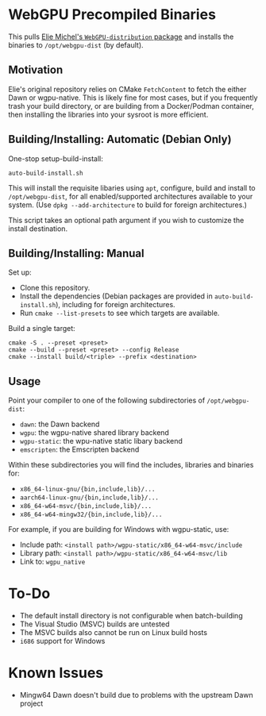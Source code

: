 # WebGPU Precompiled Binaries

This pulls [Elie Michel's `WebGPU-distribution` package](https://github.com/eliemichel/WebGPU-distribution) and installs the binaries to `/opt/webgpu-dist` (by default).

## Motivation

Elie's original repository relies on CMake `FetchContent` to fetch the either Dawn or wgpu-native. This is likely fine for most cases, but if you frequently trash your build directory, or are building from a Docker/Podman container, then installing the libraries into your sysroot is more efficient.

## Building/Installing: Automatic (Debian Only)

One-stop setup-build-install:

```
auto-build-install.sh
```

This will install the requisite libaries using `apt`, configure, build and install to `/opt/webgpu-dist`, for all enabled/supported architectures available to your system. (Use `dpkg --add-architecture` to build for foreign architectures.)

This script takes an optional path argument if you wish to customize the install destination.

## Building/Installing: Manual

Set up:

* Clone this repository.
* Install the dependencies (Debian packages are provided in `auto-build-install.sh`), including for foreign architectures.
* Run `cmake --list-presets` to see which targets are available.

Build a single target:

```
cmake -S . --preset <preset>
cmake --build --preset <preset> --config Release
cmake --install build/<triple> --prefix <destination>
```

## Usage

Point your compiler to one of the following subdirectories of `/opt/webgpu-dist`:

* `dawn`: the Dawn backend
* `wgpu`: the wgpu-native shared library backend
* `wgpu-static`: the wpu-native static libary backend
* `emscripten`: the Emscripten backend

Within these subdirectories you will find the includes, libraries and binaries for:

* `x86_64-linux-gnu/{bin,include,lib}/...`
* `aarch64-linux-gnu/{bin,include,lib}/...`
* `x86_64-w64-msvc/{bin,include,lib}/...`
* `x86_64-w64-mingw32/{bin,include,lib}/...`

For example, if you are building for Windows with wgpu-static, use:

* Include path: `<install path>/wgpu-static/x86_64-w64-msvc/include`
* Library path: `<install path>/wgpu-static/x86_64-w64-msvc/lib`
* Link to: `wgpu_native`

# To-Do

* The default install directory is not configurable when batch-building
* The Visual Studio (MSVC) builds are untested
* The MSVC builds also cannot be run on Linux build hosts
* `i686` support for Windows

# Known Issues

* Mingw64 Dawn doesn't build due to problems with the upstream Dawn project
